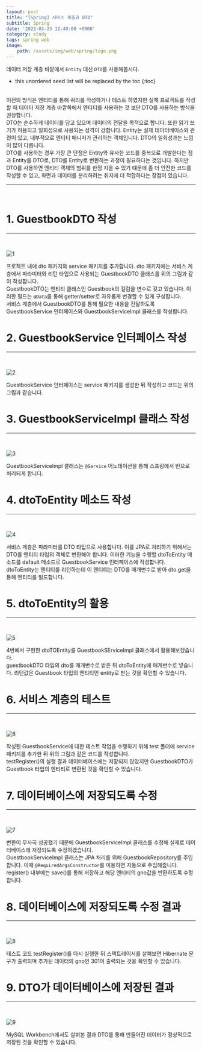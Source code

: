 ```yaml
---
layout: post
title: "[Spring] 서비스 계층과 DTO"
subtitle: Spring
date: '2023-03-23 12:40:00 +0900'
category: study
tags: spring web
image:
    path: /assets/img/web/spring/logo.png
---
```


데이터 저장 계층 바깥에서 `Entity` 대신 `DTO`를 사용해봅시다.

<!--more-->

* this unordered seed list will be replaced by the toc
{:toc}
<br>
이전의 방식은 엔티티를 통해 쿼리를 작성하거나 테스트 하였지만 실제 프로젝트를 작성할 때 데이터 저장 계층 바깥쪽에서 엔티티를 사용하는 것 보단 DTO를 사용하는 방식을 권장합니다.<br>
DTO는 순수하게 데이터를 담고 있으며 데이터의 전달을 목적으로 합니다. 또한 읽기 쓰기가 허용되고 일회성으로 사용되는 성격이 강합니다. Entity는 실제 데이터베이스와 관련이 있고, 내부적으로 엔티티 매니저가 관리하는 객체입니다. DTO의 일회성과는 느낌이 많이 다릅니다.<br>
DTO를 사용하는 경우 가장 큰 단점은 Entity와 유사한 코드를 중복으로 개발한다는 점과 Entity를 DTO로, DTO를 Entity로 변환하는 과정이 필요하다는 것입니다. 하지만 DTO를 사용하면 엔티티 객체의 범위를 한정 지을 수 있기 떄문에 좀 더 안전한 코드를 작성할 수 있고, 화면과 데이터를 분리하려는 취지에 더 적합하다는 장점이 있습니다.<br>

---
<br>

# 1. GuestbookDTO 작성
---
<br>

![1](/assets/img/web/spring/2023-03-23-[Spring]_서비스_계층과_DTO/1.PNG)
<br>

프로젝트 내에 dto 패키지와 service 패키지를 추가합니다. dto 패키지에는 서비스 계층에서 파라미터와 리턴 타입으로 사용되는 GuestbookDTO 클래스를 위의 그림과 같이 작성합니다.<br>
GuestbookDTO는 엔티티 클래스인 Guestbook의 컬럼을 변수로 갖고 있습니다. 이러한 필드는 `@Data`를 통해 getter/setter로 자유롭게 변경할 수 있게 구성합니다.<br>
서비스 계층에서 GuestbookDTO를 통해 필요한 내용을 전달하도록 GuestbookService 인터페이스와 GuestbookServiceImpl 클래스를 작성합니다.<br>

# 2. GuestbookService 인터페이스 작성
---
<br>

![2](/assets/img/web/spring/2023-03-23-[Spring]_서비스_계층과_DTO/2.PNG)
<br>

GuestbookService 인터페이스는 service 패키지를 생성한 뒤 작성하고 코드는 위의 그림과 같습니다.<br>

# 3. GuestbookServiceImpl 클래스 작성
---
<br>

![3](/assets/img/web/spring/2023-03-23-[Spring]_서비스_계층과_DTO/3.PNG)
<br>

GuestbookServiceImpl 클래스는 `@Service` 어노테이션을 통해 스프링에서 빈으로 처리되게 합니다.<br>

# 4. dtoToEntity 메소드 작성
---
<br>

![4](/assets/img/web/spring/2023-03-23-[Spring]_서비스_계층과_DTO/4.PNG)
<br>

서비스 계층은 파라미터를 DTO 타입으로 사용합니다. 이를 JPA로 처리하기 위해서는 DTO를 엔티티 타입의 객체로 변환해야 합니다. 이러한 기능을 수행할 dtoToEntity 메소드를 default 메소드로 GuestbookService 인터페이스에 작성합니다.<br>
dtoToEntity는 엔티티를 리턴하는데 이 엔티티는 DTO를 매개변수로 받아 dto.get을 통해 엔티티를 빌드합니다.<br>


# 5. dtoToEntity의 활용
---
<br>

![5](/assets/img/web/spring/2023-03-23-[Spring]_서비스_계층과_DTO/5.PNG)
<br>

4번에서 구현한 dtoTOEntity를 GuestbookSErviceImpl 클래스에서 활용해보겠습니다.<br>
guestbookDTO 타입의 dto를 매개변수로 받은 뒤 dtoToEntity에 매개변수로 넣습니다. 리턴값은 Guestbook 타입의 엔티티인 entity로 받는 것을 확인할 수 있습니다.<br>

# 6. 서비스 계층의 테스트
---
<br>

![6](/assets/img/web/spring/2023-03-23-[Spring]_서비스_계층과_DTO/6.PNG)
<br>

작성된 GuestbookService에 대한 테스트 작업을 수행하기 위해 test 폴더에 service 패키지를 추가한 뒤 위의 그림과 같은 코드를 작성합니다.<br>
testRegister()의 실행 결과 데이터베이스에는 저장되지 않았지만 GuestbookDTO가 Guestbook 타입의 엔티티로 변환된 것을 확인할 수 있습니다.<br>


# 7. 데이터베이스에 저장되도록 수정
---
<br>

![7](/assets/img/web/spring/2023-03-23-[Spring]_서비스_계층과_DTO/7.PNG)
<br>

변환이 무사히 성공했기 때문에 GuestbookServiceImpl 클래스를 수정해 실제로 데이터베이스에 저장되도록 수정하겠습니다.<br>
GuestbookServiceImpl 클래스는 JPA 처리를 위해 GuestbookRepository를 주입합니다. 이때 `@RequiredArgsConstructor`를 이용하면 자동으로 주입해줍니다.<br>
register() 내부에는 save()를 통해 저장하고 해당 엔티티의 gno값을 반환하도록 수정합니다.<br>

# 8. 데이터베이스에 저장되도록 수정 결과
---
<br>

![8](/assets/img/web/spring/2023-03-23-[Spring]_서비스_계층과_DTO/8.PNG)
<br>

테스트 코드 testRegister()를 다시 실행한 뒤 스택트레이서를 살펴보면 Hibernate 문구가 출력되며 추가된 데이터의 gno인 301이 출력되는 것을 확인할 수 있습니다.<br>

# 9. DTO가 데이터베이스에 저장된 결과
---
<br>

![9](/assets/img/web/spring/2023-03-23-[Spring]_서비스_계층과_DTO/9.PNG)
<br>

MySQL Workbench에서도 살펴본 결과 DTO를 통해 만들어진 데이터가 정상적으로 저장된 것을 확인할 수 있습니다.<br>